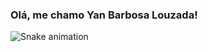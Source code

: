 ### Olá, me chamo Yan Barbosa Louzada! 


![Snake animation](https://github.com/seu-usuário-aqui/seu-usuário-aqui/blob/output/github-contribution-grid-snake.svg)

<!--
**YanBarbosaLouzada/YanBarbosaLouzada** is a ✨ _special_ ✨ repository because its `README.md` (this file) appears on your GitHub profile.

Here are some ideas to get you started:

- 🔭 I’m currently working on ...
- 🌱 I’m currently learning ...
- 👯 I’m looking to collaborate on ...
- 🤔 I’m looking for help with ...
- 💬 Ask me about ...
- 📫 How to reach me: ...
- 😄 Pronouns: ...
- ⚡ Fun fact: ...
-->
